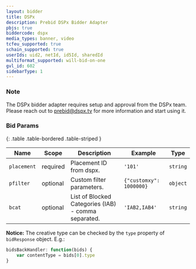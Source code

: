 ```yaml
---
layout: bidder
title: DSPx
description: Prebid DSPx Bidder Adapter
pbjs: true
biddercode: dspx
media_types: banner, video 
tcfeu_supported: true
schain_supported: true
userIds: uid2, netId, id5Id, sharedId
multiformat_supported: will-bid-on-one
gvl_id: 602
sidebarType: 1
---
```


### Note

The DSPx bidder adapter requires setup and approval from the DSPx team. Please reach out to <prebid@dspx.tv> for more information and start using it.

### Bid Params

{: .table .table-bordered .table-striped }

| Name          | Scope    | Description                                                                | Example                | Type            |
|---------------|----------|----------------------------------------------------------------------------|------------------------|-----------------|
| `placement`   | required | Placement ID from dspx.                                                    | `'101'`                  | `string`        |
| `pfilter`     | optional | Custom filter parameters.                            | `{"customxy": 1000000}`| `object`        |
| `bcat`        | optional | List of  Blocked Categories (IAB) - comma separated.                       | `'IAB2,IAB4'`            | `string`        |

**Notice:** The creative type can be checked by the `type` property of `bidResponse` object. E.g.:

```js
bidsBackHandler: function(bids) {
    var contentType = bids[0].type
}
```
